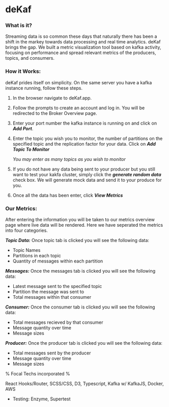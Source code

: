 # deKaf

### What is it?


Streaming data is so common these days that naturally there has been a shift in the markey towards data processing and real time analytics. deKaf brings the gap. We built a metric visualization tool based on kafka activity, focusing on performance and spread relevant metrics of the producers, topics, and consumers.

### How it Works:
deKaf prides itself on simplicity. On the same server you have a kafka instance running, follow these steps.
1. In the browser navigate to deKaf.app.
2. Follow the prompts to create an account and log in. You will be redirected to the Broker Overview page.
3. Enter your port number the kafka instance is running on and click on **_Add Port_**.
4. Enter the topic you wish you to monitor, the number of partitions on the specified topic and the replication factor for your data. Click on **_Add Topic To Monitor_**

    *You may enter as many topics as you wish to monitor*
5. If you do not have any data being sent to your producer but you still want to test your kakfa cluster, simply click the **_generate random data_** check box. We will generate mock data and send it to your produce for you.
6. Once all the data has been enter, click **_View Metrics_**

### Our Metrics:
After entering the information you will be taken to our metrics overview page where live data will be rendered. Here we have seperated the metrics into four categories.

***Topic Data:***
Once topic tab is clicked you will see the following data:
- Topic Names
- Partitions in each topic
- Quantity of messages within each partition

***Messages:***
Once the messages tab is clicked you will see the following data:
- Latest message sent to the specified topic
- Partition the message was sent to
- Total messages within that consumer

***Consumer:***
Once the consumer tab is clicked you will see the following data:
- Total messages recieved by that consumer
- Message quantity over time
- Message sizes

***Producer:***
Once the producer tab is clicked you will see the following data:
- Total messages sent by the producer
- Message quantity over time
- Message sizes

% Focal Techs incorporated %

React Hooks/Router, SCSS/CSS, D3, Typescript, Kafka w/ KafkaJS, Docker, AWS 
- Testing: Enzyme, Supertest



